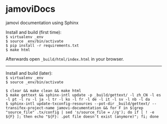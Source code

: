 # jamoviDocs

jamovi documentation using Sphinx

Install and build (first time):<br>
   `$ virtualenv _env`<br>
   `$ source _env/bin/activate`<br>
   `$ pip install -r requirements.txt`<br>
   `$ make html`<br>

Afterwards open `_build/html/index.html` in your browser.

-----------

Install and build (later):<br>
   `$ virtualenv _env`<br>
   `$ source _env/bin/activate`<br>

   `$ clear && make clean && make html`<br>
   `$ make gettext && sphinx-intl update -p _build/gettext/ -l zh_CN -l es -l pt -l ru -l ja -l tr -l ko -l fr -l de -l it -l sv -l nb -l da`<br>
   `$ sphinx-intl update-txconfig-resources --pot-dir _build/gettext/ --transifex-project-name jamovi-documentation &&
    for F in $(grep "source_file" .tx/config | sed 's/source_file = //g'); do if [ ! -e ${F} ]; then echo "${F}: .pot file doesn't exist (anymore)"; fi; done`<br>
   
